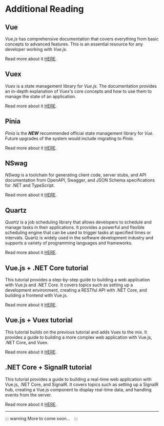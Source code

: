 # Additional Reading

## Vue

*Vue.js* has comprehensive documentation that covers everything from basic concepts to advanced features. This is an essential resource for any developer working with *Vue.js*.

Read more about it [HERE](https://vuejs.org/guide/introduction.html).

## Vuex

*Vuex* is a state management library for *Vue.js*. The documentation provides an in-depth explanation of *Vuex*'s core concepts and how to use them to manage the state of an application.

Read more about it [HERE](https://vuex.vuejs.org/guide/).

## Pinia

*Pinia* is the ***NEW*** recommended official state management library for *Vue*. Future upgrades of the system would include migrating to *Pinia*. 

Read more about it [HERE](https://pinia.vuejs.org/core-concepts/).

## NSwag

*NSwag* is a toolchain for generating client code, server stubs, and API documentation from OpenAPI, Swagger, and JSON Schema specifications for .NET and TypeScript.

Read more about it [HERE](https://learn.microsoft.com/en-us/aspnet/core/tutorials/getting-started-with-nswag?view=aspnetcore-7.0&tabs=visual-studio).

## Quartz

*Quartz* is a job scheduling library that allows developers to schedule and manage tasks in their applications. It provides a powerful and flexible scheduling engine that can be used to trigger tasks at specified times or intervals. Quartz is widely used in the software development industry and supports a variety of programming languages and frameworks.

Read more about it [HERE](https://www.quartz-scheduler.net/features.html).

## Vue.js + .NET Core tutorial

This tutorial provides a step-by-step guide to building a web application with Vue.js and .NET Core. It covers topics such as setting up a development environment, creating a RESTful API with .NET Core, and building a frontend with Vue.js.

Read more about it [HERE](https://learn.microsoft.com/en-us/visualstudio/javascript/tutorial-asp-net-core-with-vue?view=vs-2022).

## Vue.js + Vuex tutorial

This tutorial builds on the previous tutorial and adds Vuex to the mix. It provides a guide to building a more complex web application with Vue.js, .NET Core, and Vuex.

Read more about it [HERE](https://tutorialedge.net/javascript/vuejs/managing-state-with-vuex-vuejs/).

## .NET Core + SignalR tutorial

This tutorial provides a guide to building a real-time web application with Vue.js, .NET Core, and SignalR. It covers topics such as setting up a SignalR hub, creating a Vue.js component to display real-time data, and handling events from the server.

Read more about it [HERE](https://learn.microsoft.com/en-us/aspnet/core/tutorials/signalr-typescript-webpack?view=aspnetcore-7.0&tabs=visual-studio).
  

---
::: warning More to come soon...
&nbsp;
:::
